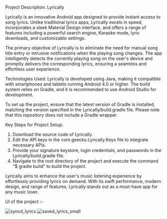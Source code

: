 
Project Description: Lyrically

Lyrically is an innovative Android app designed to provide instant access to song lyrics. Unlike traditional lyrics apps, Lyrically excels in speed, incorporates a sleek Material Design interface, and offers a range of features including a powerful search engine, Karaoke mode, lyric downloads, and customizable settings.

The primary objective of Lyrically is to eliminate the need for manual song title entry or intrusive notifications when the playing song changes. The app intelligently detects the currently playing song on the user's device and promptly delivers the corresponding lyrics, ensuring a seamless and effortless user experience.

Technologies Used:
Lyrically is developed using Java, making it compatible with smartphones and tablets running Android 4.0 or higher. The build system relies on Gradle, and it is recommended to use Android Studio for development.

To set up the project, ensure that the latest version of Gradle is installed, matching the version specified in the Lyrically/build.gradle file. Please note that this repository does not include a Gradle wrapper.

Key Steps for Project Setup:
1. Download the source code of Lyrically.
2. Edit the API keys in the com.geecko.Lyrically.Keys file to integrate necessary APIs.
3. Provide your signature keystore, login credentials, and passwords in the Lyrically/build.gradle file.
4. Navigate to the root directory of the project and execute the command "$ gradle build" to build the project.

Lyrically aims to enhance the user's music listening experience by effortlessly providing lyrics on demand. With its swift performance, modern design, and range of features, Lyrically stands out as a must-have app for any music lover.

UI of the project :- 


![syncd_lyrics](https://github.com/dhwajdhruvkar/Lyrically/assets/80633611/88b4d05c-fbc6-473e-89df-b00e15c14247)
![saved_lyrics_small](https://github.com/dhwajdhruvkar/Lyrically/assets/80633611/ad50a257-31c2-4fb8-8031-5a3197cc9779)
